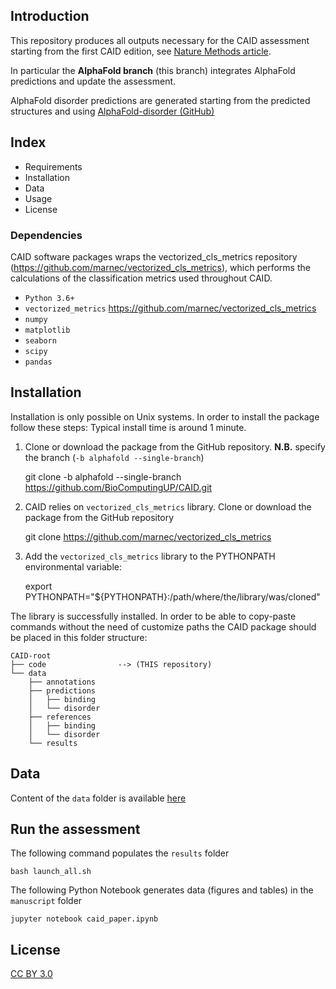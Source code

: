 ## Introduction
This repository produces all outputs necessary for the CAID assessment starting from the first CAID edition, see
[Nature Methods article](https://www.nature.com/articles/s41592-021-01117-3).

In particular the **AlphaFold branch** (this branch) integrates AlphaFold predictions and update the assessment.

AlphaFold disorder predictions are generated starting from the predicted structures and using
[AlphaFold-disorder (GitHub)](https://github.com/BioComputingUP/AlphaFold-disorder)


## Index
* Requirements
* Installation
* Data
* Usage
* License


### Dependencies
CAID software packages wraps the vectorized_cls_metrics repository (https://github.com/marnec/vectorized_cls_metrics), 
which performs the calculations of the classification metrics used throughout CAID.

* `Python 3.6+`
* `vectorized_metrics` https://github.com/marnec/vectorized_cls_metrics
* `numpy`
* `matplotlib`
* `seaborn`
* `scipy`
* `pandas`

## Installation
Installation is only possible on Unix systems. In order to install the package follow these steps:
Typical install time is around 1 minute.

1. Clone or download the package from the GitHub repository. 
**N.B.** specify the branch (`-b alphafold --single-branch`) 


    git clone -b alphafold --single-branch https://github.com/BioComputingUP/CAID.git

2. CAID relies on `vectorized_cls_metrics` library. Clone or download the package from the GitHub repository


    git clone https://github.com/marnec/vectorized_cls_metrics

3. Add the `vectorized_cls_metrics` library to the PYTHONPATH environmental variable:


    export PYTHONPATH="${PYTHONPATH}:/path/where/the/library/was/cloned"


The library is successfully installed. In order to be able to copy-paste commands without the need of customize paths
the CAID package should be placed in this folder structure:

```
CAID-root
├── code                --> (THIS repository)
└── data
    ├── annotations
    ├── predictions
    │   ├── binding
    │   └── disorder
    ├── references
    │   ├── binding
    │   └── disorder
    └── results
```
  
## Data
Content of the `data` folder is available [here](https://idpcentral.org/caid/data/1_alphafold/)

## Run the assessment
The following command populates the `results` folder 

    bash launch_all.sh

The following Python Notebook generates data (figures and tables) in the `manuscript` folder

    jupyter notebook caid_paper.ipynb
        


## License
[CC BY 3.0](https://creativecommons.org/licenses/by/3.0/)



